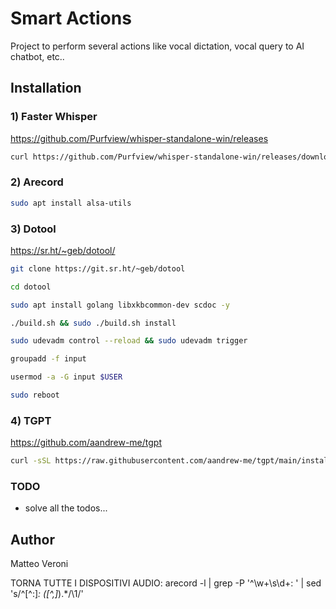 # Smart Actions

Project to perform several actions like vocal dictation, vocal query to AI chatbot, etc..

## Installation

### 1) Faster Whisper

https://github.com/Purfview/whisper-standalone-win/releases

```bash
curl https://github.com/Purfview/whisper-standalone-win/releases/download/Faster-Whisper-XXL/Faster-Whisper-XXL_r245.2_linux.7z 
```

### 2) Arecord

```bash
sudo apt install alsa-utils
```

### 3) Dotool

https://sr.ht/~geb/dotool/

```bash
git clone https://git.sr.ht/~geb/dotool

cd dotool

sudo apt install golang libxkbcommon-dev scdoc -y

./build.sh && sudo ./build.sh install

sudo udevadm control --reload && sudo udevadm trigger

groupadd -f input

usermod -a -G input $USER

sudo reboot
```

### 4) TGPT

https://github.com/aandrew-me/tgpt

```bash
curl -sSL https://raw.githubusercontent.com/aandrew-me/tgpt/main/install | bash -s /usr/local/bin
```

### TODO

- solve all the todos...

## Author
Matteo Veroni

TORNA TUTTE I DISPOSITIVI AUDIO:
arecord -l | grep -P '^\w+\s\d+: ' | sed 's/^[^:]*: \([^,]*\).*/\1/'
